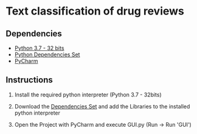 # Text classification of drug reviews

## Dependencies

- [Python 3.7 - 32 bits](https://www.python.org/downloads/release/python-372/)
- [Python Dependencies Set](https://drive.google.com/open?id=1SNy0JsSmaIQgPMV7PEPi5lQXrnb02e_2)
- [PyCharm](https://www.jetbrains.com/pycharm/)

## Instructions

1. Install the required python interpreter (Python 3.7 - 32bits)

2. Download the [Dependencies Set](https://drive.google.com/open?id=1SNy0JsSmaIQgPMV7PEPi5lQXrnb02e_2) and add the Libraries to
the installed python interpreter

3. Open the Project with PyCharm and execute GUI.py (Run -> Run 'GUI')

